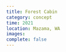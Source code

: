 ```yaml
---
title: Forest Cabin
category: concept
time: 2021
location: Mazama, WA
images: 
complete: false
---
```

